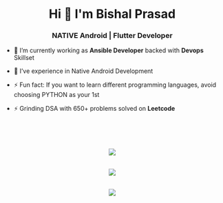 <h1 align ='center'>Hi 👋 I'm Bishal Prasad</h1></p>

<h3 align = 'center'>NATIVE Android | Flutter Developer</h3>

- 🌱 I’m currently working as **Ansible Developer** backed with **Devops** Skillset

- 👯 I’ve experience in Native Android Development

- ⚡ Fun fact: If you want to learn different programming languages, avoid choosing PYTHON as your 1st

- ⚡ Grinding DSA with 650+ problems solved on **Leetcode**

<br>
<br>
<br>

<div align="center">

  ![](https://github-readme-stats.vercel.app/api?username=bishalprasad321&show_icons=true&theme=react&count_private=true&hide_border=true) <br> <br> 
  
  ![](https://github-readme-streak-stats.herokuapp.com/?user=bishalprasad321&theme=react&hide_border=true) <br> <br>
  
  ![](https://github-readme-stats.vercel.app/api/top-langs/?username=bishalprasad321&theme=react&layout=compact&hide_border=true)
  
</div>
